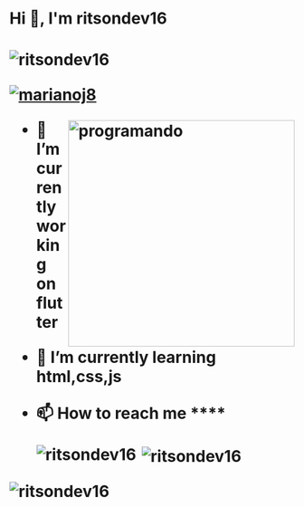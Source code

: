 <h1>Hi 👋, I'm ritsondev16<h1/>
<p align="left"> <img src="https://komarev.com/ghpvc/?username=ritsondev16&label=Profile%20views&color=0e75b6&style=flat" alt="ritsondev16" /> </p>

<p align="left"> <a href="https://github.com/ryo-ma/github-profile-trophy"><img src="https://github-profile-trophy.vercel.app/?username=ritsondev16" alt="marianoj8" /></a> </p>

<img align="right" alt="programando" width="400" src="https://giphy.com/gifs/SWoSkN6DxTszqIKEqvhttps://giphy.com/gifs/SWoSkN6DxTszqIKEqv">

  - 🔭 I’m currently working on **flutter**

- 🌱 I’m currently learning **html,css,js**

- 📫 How to reach me ****

  <p><img align="left" src="https://github-readme-stats.vercel.app/api/top-langs?username=ritsondev16&show_icons=true&locale=en&layout=compact" alt="ritsondev16" /></p>

<p>&nbsp;<img align="center" src="https://github-readme-stats.vercel.app/api?username=ritsondev16&show_icons=true&locale=en" alt="ritsondev16" /></p>

<p><img align="center" src="https://github-readme-streak-stats.herokuapp.com/?user=ritsondev16&" alt="ritsondev16" /></p>
